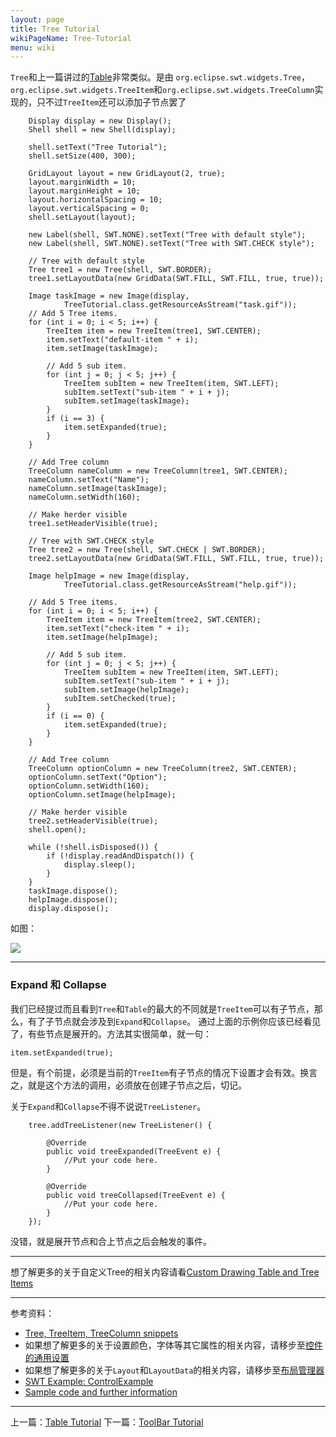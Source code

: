 ```yaml
---
layout: page
title: Tree Tutorial
wikiPageName: Tree-Tutorial
menu: wiki
---
```


`Tree`和上一篇讲过的[Table]({{site.baseurl}}/eclipse.tutorial/wiki/Table-Tutorial.html)非常类似。是由 `org.eclipse.swt.widgets.Tree`，`org.eclipse.swt.widgets.TreeItem`和`org.eclipse.swt.widgets.TreeColumn`实现的，只不过`TreeItem`还可以添加子节点罢了

		Display display = new Display();
		Shell shell = new Shell(display);

		shell.setText("Tree Tutorial");
		shell.setSize(400, 300);

		GridLayout layout = new GridLayout(2, true);
		layout.marginWidth = 10;
		layout.marginHeight = 10;
		layout.horizontalSpacing = 10;
		layout.verticalSpacing = 0;
		shell.setLayout(layout);

		new Label(shell, SWT.NONE).setText("Tree with default style");
		new Label(shell, SWT.NONE).setText("Tree with SWT.CHECK style");

		// Tree with default style
		Tree tree1 = new Tree(shell, SWT.BORDER);
		tree1.setLayoutData(new GridData(SWT.FILL, SWT.FILL, true, true));

		Image taskImage = new Image(display,
				TreeTutorial.class.getResourceAsStream("task.gif"));
		// Add 5 Tree items.
		for (int i = 0; i < 5; i++) {
			TreeItem item = new TreeItem(tree1, SWT.CENTER);
			item.setText("default-item " + i);
			item.setImage(taskImage);

			// Add 5 sub item.
			for (int j = 0; j < 5; j++) {
				TreeItem subItem = new TreeItem(item, SWT.LEFT);
				subItem.setText("sub-item " + i + j);
				subItem.setImage(taskImage);
			}
			if (i == 3) {
				item.setExpanded(true);
			}
		}

		// Add Tree column
		TreeColumn nameColumn = new TreeColumn(tree1, SWT.CENTER);
		nameColumn.setText("Name");
		nameColumn.setImage(taskImage);
		nameColumn.setWidth(160);

		// Make herder visible
		tree1.setHeaderVisible(true);

		// Tree with SWT.CHECK style
		Tree tree2 = new Tree(shell, SWT.CHECK | SWT.BORDER);
		tree2.setLayoutData(new GridData(SWT.FILL, SWT.FILL, true, true));

		Image helpImage = new Image(display,
				TreeTutorial.class.getResourceAsStream("help.gif"));

		// Add 5 Tree items.
		for (int i = 0; i < 5; i++) {
			TreeItem item = new TreeItem(tree2, SWT.CENTER);
			item.setText("check-item " + i);
			item.setImage(helpImage);

			// Add 5 sub item.
			for (int j = 0; j < 5; j++) {
				TreeItem subItem = new TreeItem(item, SWT.LEFT);
				subItem.setText("sub-item " + i + j);
				subItem.setImage(helpImage);
				subItem.setChecked(true);
			}
			if (i == 0) {
				item.setExpanded(true);
			}
		}

		// Add Tree column
		TreeColumn optionColumn = new TreeColumn(tree2, SWT.CENTER);
		optionColumn.setText("Option");
		optionColumn.setWidth(160);
		optionColumn.setImage(helpImage);

		// Make herder visible
		tree2.setHeaderVisible(true);
		shell.open();

		while (!shell.isDisposed()) {
			if (!display.readAndDispatch()) {
				display.sleep();
			}
		}
		taskImage.dispose();
		helpImage.dispose();
		display.dispose();

如图：

![]({{site.baseurl}}/eclipse.tutorial/wiki/images/image_swt_tree.png)

***
### Expand 和 Collapse
我们已经提过而且看到`Tree`和`Table`的最大的不同就是`TreeItem`可以有子节点，那么，有了子节点就会涉及到`Expand`和`Collapse`。
通过上面的示例你应该已经看见了，有些节点是展开的。方法其实很简单，就一句：

    item.setExpanded(true);

但是，有个前提，必须是当前的`TreeItem`有子节点的情况下设置才会有效。换言之，就是这个方法的调用，必须放在创建子节点之后，切记。

关于`Expand`和`Collapse`不得不说说`TreeListener`。

		tree.addTreeListener(new TreeListener() {
			
			@Override
			public void treeExpanded(TreeEvent e) {
				//Put your code here.
			}
			
			@Override
			public void treeCollapsed(TreeEvent e) {
				//Put your code here.				
			}
		});

没错，就是展开节点和合上节点之后会触发的事件。

***
想了解更多的关于自定义Tree的相关内容请看[Custom Drawing Table and Tree Items](http://www.eclipse.org/articles/article.php?file=Article-CustomDrawingTableAndTreeItems/index.html)

***
参考资料：
  * [Tree, TreeItem, TreeColumn snippets](http://www.eclipse.org/swt/snippets/#tree)
  * 如果想了解更多的关于设置颜色，字体等其它属性的相关内容，请移步至[控件的通用设置]({{site.baseurl}}/eclipse.tutorial/wiki/Common-Properties-Tutorial.html)
  * 如果想了解更多的关于`Layout`和`LayoutData`的相关内容，请移步至[布局管理器]({{site.baseurl}}/eclipse.tutorial/wiki/Layouts-Tutorial.html)
  * [SWT Example: ControlExample](http://www.eclipse.org/swt/examples.php)
  * [Sample code and further information](http://www.eclipse.org/swt/)

***

上一篇：[Table Tutorial]({{site.baseurl}}/eclipse.tutorial/wiki/Table-Tutorial.html)
下一篇：[ToolBar Tutorial]({{site.baseurl}}/eclipse.tutorial/wiki/ToolBar-Tutorial.html)
